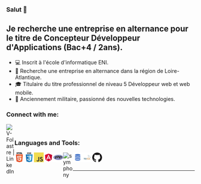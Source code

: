 ### Salut 🙂

## Je recherche une entreprise en alternance pour le titre de Concepteur Développeur d'Applications (Bac+4 / 2ans).
- 💻 Inscrit à l'école d'informatique ENI.
- 📅 Recherche une entreprise en alternance dans la région de Loire-Atlantique.
- 🎓 Titulaire du titre professionnel de niveau 5 Développeur web et web mobile.
- 💼 Anciennement militaire, passionné des nouvelles technologies.


### Connect with me:

[<img align="left" alt="V-Folastre | LinkedIn" width="22px" src="https://cdn.jsdelivr.net/npm/simple-icons@v3/icons/linkedin.svg" />][linkedin]

<br />

### Languages and Tools:

<img align="left" alt="HTML5" width="26px" src="https://raw.githubusercontent.com/github/explore/80688e429a7d4ef2fca1e82350fe8e3517d3494d/topics/html/html.png" />
<img align="left" alt="CSS3" width="26px" src="https://raw.githubusercontent.com/github/explore/80688e429a7d4ef2fca1e82350fe8e3517d3494d/topics/css/css.png" />
<img align="left" alt="JavaScript" width="26px" src="https://raw.githubusercontent.com/github/explore/80688e429a7d4ef2fca1e82350fe8e3517d3494d/topics/javascript/javascript.png" />
<img align="left" alt="angular" width="26px" src="https://raw.githubusercontent.com/github/explore/80688e429a7d4ef2fca1e82350fe8e3517d3494d/topics/angular/angular.png" />
<img align="left" alt="php" width="26px" src="https://raw.githubusercontent.com/github/explore/80688e429a7d4ef2fca1e82350fe8e3517d3494d/topics/php/php.png" />
<img align="left" alt="symphony" width="26px" src="https://symphony.com/wp-content/uploads/2021/10/logo-symphony-icon.jpeg" />
<img align="left" alt="SQL" width="26px" src="https://raw.githubusercontent.com/github/explore/80688e429a7d4ef2fca1e82350fe8e3517d3494d/topics/sql/sql.png" />
<img align="left" alt="MySQL" width="26px" src="https://raw.githubusercontent.com/github/explore/80688e429a7d4ef2fca1e82350fe8e3517d3494d/topics/mysql/mysql.png" />
<img align="left" alt="GitHub" width="26px" src="https://raw.githubusercontent.com/github/explore/78df643247d429f6cc873026c0622819ad797942/topics/github/github.png" />


<br />
<br />

---



[linkedin]: [https://www.linkedin.com/in/valentin-folastre-%F0%9F%99%82-011a5a238/](https://www.linkedin.com/in/nicolas-folastre-224639175/)
